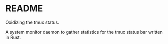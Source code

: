 # README

Oxidizing the tmux status.

A system monitor daemon to gather statistics for the tmux status bar written in Rust.
